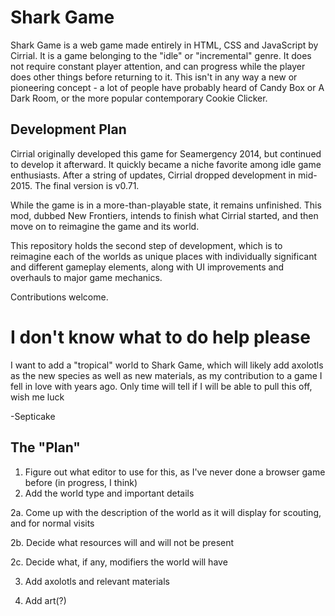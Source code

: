 # Shark Game

Shark Game is a web game made entirely in HTML, CSS and JavaScript by Cirrial. It is a game belonging to the "idle" or "incremental" genre. It does not require constant player attention, and can progress while the player does other things before returning to it. This isn't in any way a new or pioneering concept - a lot of people have probably heard of Candy Box or A Dark Room, or the more popular contemporary Cookie Clicker.

## Development Plan

Cirrial originally developed this game for Seamergency 2014, but continued to develop it afterward. It quickly became a niche favorite among idle game enthusiasts. After a string of updates, Cirrial dropped development in mid-2015. The final version is v0.71.

While the game is in a more-than-playable state, it remains unfinished. This mod, dubbed New Frontiers, intends to finish what Cirrial started, and then move on to reimagine the game and its world.

This repository holds the second step of development, which is to reimagine each of the worlds as unique places with individually significant and different gameplay elements, along with UI improvements and overhauls to major game mechanics.

Contributions welcome.



# I don't know what to do help please

I want to add a "tropical" world to Shark Game, which will likely add axolotls as the new species as well as new materials, as my contribution to a game I fell in love with years ago. Only time will tell if I will be able to pull this off, wish me luck 

-Septicake

## The "Plan"

1. Figure out what editor to use for this, as I've never done a browser game before (in progress, I think)
2. Add the world type and important details

2a. Come up with the description of the world as it will display for scouting, and for normal visits

2b. Decide what resources will and will not be present

2c. Decide what, if any, modifiers the world will have

3. Add axolotls and relevant materials

4. Add art(?)

